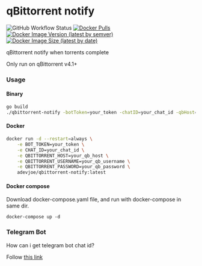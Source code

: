 # qBittorrent notify

![GitHub Workflow Status](https://img.shields.io/github/actions/workflow/status/adevjoe/qbittorrent-notify/latest.yml?style=for-the-badge)
[![Docker Pulls](https://img.shields.io/docker/pulls/adevjoe/qbittorrent-notify?label=qbittorrent-notify%20pulls&style=for-the-badge)](https://hub.docker.com/repository/docker/adevjoe/qbittorrent-notify)
[![Docker Image Version (latest by semver)](https://img.shields.io/docker/v/adevjoe/qbittorrent-notify?sort=semver&style=for-the-badge)](https://hub.docker.com/repository/docker/adevjoe/qbittorrent-notify)
[![Docker Image Size (latest by date)](https://img.shields.io/docker/image-size/adevjoe/qbittorrent-notify?sort=semver&style=for-the-badge)](https://hub.docker.com/repository/docker/adevjoe/qbittorrent-notify)

qBittorrent notify when torrents complete

Only run on qBittorrent v4.1+

### Usage

#### Binary

```sh
go build
./qbittorrent-notify -botToken=your_token -chatID=your_chat_id -qbHost=your_qb_host -qbUsername=your_qb_username -qbPassword=your_qb_password
```

#### Docker

```sh
docker run -d --restart=always \
    -e BOT_TOKEN=your_token \
    -e CHAT_ID=your_chat_id \
    -e QBITTORRENT_HOST=your_qb_host \
    -e QBITTORRENT_USERNAME=your_qb_username \
    -e QBITTORRENT_PASSWORD=your_qb_password \
    adevjoe/qbittorrent-notify:latest
```

#### Docker compose

Download docker-compose.yaml file, and run with docker-compose in same dir.

```
docker-compose up -d
```

### Telegram Bot

How can i get telegram bot chat id?

Follow [this link](https://stackoverflow.com/questions/32423837/telegram-bot-how-to-get-a-group-chat-id)

